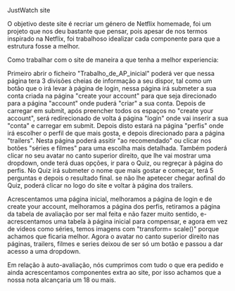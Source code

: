 JustWatch site

O objetivo deste site é recriar um género de Netflix homemade, foi um projeto que nos deu bastante que pensar, pois
apesar de nos termos inspirado na Netflix, foi trabalhoso idealizar cada componente para que a estrutura fosse a melhor.




Como trabalhar com o site de maneira a que tenha a melhor experiencia:

Primeiro abrir o ficheiro "Trabalho_de_AP_inicial" poderá ver que nessa página tera 3 divisões cheias de informação a seu dispor,
tal como um botão que o irá levar à página de login, nessa página irá submeter a sua conta criada na página "create your account"
para que seja direcionado para a página "account" onde puderá "criar" a sua conta.
Depois de carregar em submit, após preencher todos os espaços no "create your account", será redirecionado de volta á página "login"
onde vai inserir a sua "conta" e carregar em submit.
Depois disto estará na página "perfis" onde irá escolher o perfil de que mais gosta, e depois direcionado para a página "trailers".
Nesta página poderá assitir "ao recomendado" ou clicar nos botões "séries e filmes" para uma escolha mais detalhada.
Também poderá clicar no seu avatar no canto superior direito, que lhe vai mostrar uma dropdown,
onde terá duas opções, ir para o Quiz, ou regreçar à página do perfis.
No Quiz irá submeter o nome que mais gostar e começar, terá 5 perguntas e depois o resultado final.
se não lhe apetecer chegar aofinal do Quiz, poderá clicar no logo do site e voltar à página dos trailers.



Acrescentamos uma página inicial, melhoramos a página de login e de create your account, melhoramos a página
dos perfis, retiramos a página da tabela de avaliação por ser mal feita e não fazer muito sentido, e-
acrescentamos uma tabela à página inicial para compensar, e agora em vez de videos como séries, temos imagens
com "transform= scale()" porque achamos que ficaria melhor. Agora o avatar no canto superior direito
nas páginas, trailers, filmes e series deixou de ser só um botão e passou a dar acesso a uma dropdown.


Em relação à auto-avaliação, nós cumprimos com tudo o que era pedido e ainda acrescentamos componentes extra ao site, por isso achamos que
a nossa nota alcançaria um 18 ou mais.

